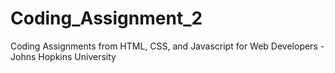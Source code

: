# Coding_Assignment_2
Coding Assignments from HTML, CSS, and Javascript for Web Developers - Johns Hopkins University
